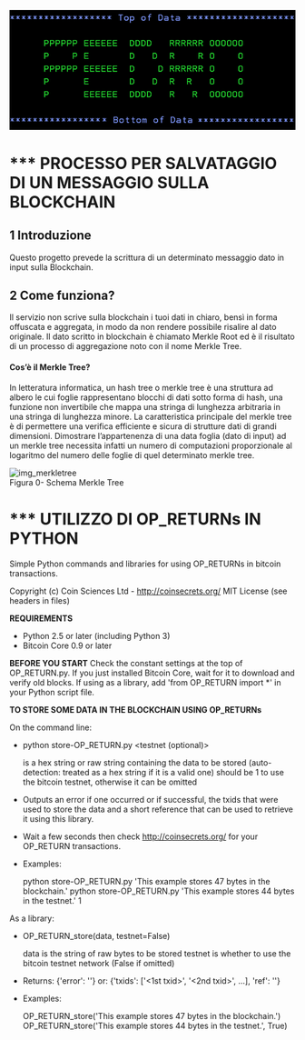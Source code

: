 ![logo_PEDRO](./images/PEDRO.png)


# *** PROCESSO PER SALVATAGGIO DI UN MESSAGGIO SULLA BLOCKCHAIN


## 1	Introduzione
Questo progetto prevede la scrittura di un determinato messaggio dato in input sulla Blockchain.
 

## 2	Come funziona?

Il servizio non scrive sulla blockchain i tuoi dati in chiaro, bensì in forma offuscata e aggregata, in modo da non rendere possibile risalire al dato originale. Il dato scritto in blockchain è chiamato Merkle Root ed è il risultato di un processo di aggregazione noto con il nome Merkle Tree.

#### Cos’è il Merkle Tree?  

In letteratura informatica, un hash tree o merkle tree è una struttura ad albero le cui foglie rappresentano blocchi di dati sotto forma di hash, una funzione non invertibile che mappa una stringa di lunghezza arbitraria in una stringa di lunghezza minore. La caratteristica principale del merkle tree è di permettere una verifica efficiente e sicura di strutture dati di grandi dimensioni.
Dimostrare l’appartenenza di una data foglia (dato di input) ad un merkle tree necessita infatti un numero di computazioni proporzionale al logaritmo del numero delle foglie di quel determinato merkle tree.

![img_merkletree](./images/Hash_Tree.png)    
Figura 0- Schema Merkle Tree


# *** UTILIZZO DI OP_RETURNs IN PYTHON

Simple Python commands and libraries for using OP_RETURNs in bitcoin transactions.

Copyright (c) Coin Sciences Ltd - http://coinsecrets.org/
MIT License (see headers in files)

**REQUIREMENTS**
* Python 2.5 or later (including Python 3)
* Bitcoin Core 0.9 or later

**BEFORE YOU START**
Check the constant settings at the top of OP_RETURN.py.
If you just installed Bitcoin Core, wait for it to download and verify old blocks.
If using as a library, add 'from OP_RETURN import *' in your Python script file.


**TO STORE SOME DATA IN THE BLOCKCHAIN USING OP_RETURNs**

On the command line:

* python store-OP_RETURN.py <data> <testnet (optional)>

  <data> is a hex string or raw string containing the data to be stored
         (auto-detection: treated as a hex string if it is a valid one)
  <testnet> should be 1 to use the bitcoin testnet, otherwise it can be omitted

* Outputs an error if one occurred or if successful, the txids that were used to store
  the data and a short reference that can be used to retrieve it using this library.

* Wait a few seconds then check http://coinsecrets.org/ for your OP_RETURN transactions.

* Examples:

  python store-OP_RETURN.py 'This example stores 47 bytes in the blockchain.'
  python store-OP_RETURN.py 'This example stores 44 bytes in the testnet.' 1
  
  
As a library:

* OP_RETURN_store(data, testnet=False)

  data is the string of raw bytes to be stored
  testnet is whether to use the bitcoin testnet network (False if omitted)
  
* Returns: {'error': '<some error string>'}
       or: {'txids': ['<1st txid>', '<2nd txid>', ...],
            'ref': '<ref for retrieving data>'}
           
* Examples:

  OP_RETURN_store('This example stores 47 bytes in the blockchain.')
  OP_RETURN_store('This example stores 44 bytes in the testnet.', True)


